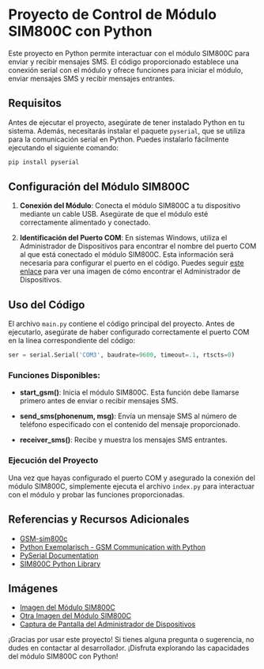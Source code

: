 # Proyecto de Control de Módulo SIM800C con Python

Este proyecto en Python permite interactuar con el módulo SIM800C para enviar y recibir mensajes SMS. El código proporcionado establece una conexión serial con el módulo y ofrece funciones para iniciar el módulo, enviar mensajes SMS y recibir mensajes entrantes.

## Requisitos

Antes de ejecutar el proyecto, asegúrate de tener instalado Python en tu sistema. Además, necesitarás instalar el paquete `pyserial`, que se utiliza para la comunicación serial en Python. Puedes instalarlo fácilmente ejecutando el siguiente comando:

```bash
pip install pyserial
```

## Configuración del Módulo SIM800C

1. **Conexión del Módulo**: Conecta el módulo SIM800C a tu dispositivo mediante un cable USB. Asegúrate de que el módulo esté correctamente alimentado y conectado.

2. **Identificación del Puerto COM**: En sistemas Windows, utiliza el Administrador de Dispositivos para encontrar el nombre del puerto COM al que está conectado el módulo SIM800C. Esta información será necesaria para configurar el puerto en el código. Puedes seguir [este enlace](https://live.staticflickr.com/65535/53676398859_8bf74de114_o.png) para ver una imagen de cómo encontrar el Administrador de Dispositivos.

## Uso del Código

El archivo `main.py` contiene el código principal del proyecto. Antes de ejecutarlo, asegúrate de haber configurado correctamente el puerto COM en la línea correspondiente del código:

```python
ser = serial.Serial('COM3', baudrate=9600, timeout=.1, rtscts=0)
```

### Funciones Disponibles:

- **start_gsm()**: Inicia el módulo SIM800C. Esta función debe llamarse primero antes de enviar o recibir mensajes SMS.

- **send_sms(phonenum, msg)**: Envía un mensaje SMS al número de teléfono especificado con el contenido del mensaje proporcionado.

- **receiver_sms()**: Recibe y muestra los mensajes SMS entrantes.

### Ejecución del Proyecto

Una vez que hayas configurado el puerto COM y asegurado la conexión del módulo SIM800C, simplemente ejecuta el archivo `index.py` para interactuar con el módulo y probar las funciones proporcionadas.

## Referencias y Recursos Adicionales

- [GSM-sim800c](https://github.com/AmirhoseinDelavar/GSM-sim800c)
- [Python Exemplarisch - GSM Communication with Python](https://www.python-exemplarisch.ch/index_en.php?inhalt_links=navigation_en.inc.php&inhalt_mitte=raspi/en/gsm.inc.php)
- [PySerial Documentation](https://pythonhosted.org/pyserial/)
- [SIM800C Python Library](https://github.com/nicholac/sim800c/tree/master)

## Imágenes

- [Imagen del Módulo SIM800C](https://live.staticflickr.com/65535/53676398929_8808254ddd_o.png)
- [Otra Imagen del Módulo SIM800C](https://live.staticflickr.com/65535/53676267108_993665130d_o.png)
- [Captura de Pantalla del Administrador de Dispositivos](https://live.staticflickr.com/65535/53676398859_8bf74de114_o.png)

¡Gracias por usar este proyecto! Si tienes alguna pregunta o sugerencia, no dudes en contactar al desarrollador. ¡Disfruta explorando las capacidades del módulo SIM800C con Python!
